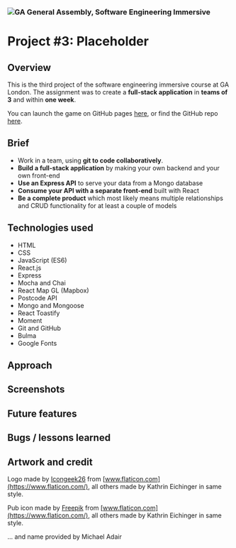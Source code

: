 
### ![GA](https://cloud.githubusercontent.com/assets/40461/8183776/469f976e-1432-11e5-8199-6ac91363302b.png) General Assembly, Software Engineering Immersive
# Project #3: Placeholder

## Overview

This is the third project of the software engineering immersive course at GA London. The assignment was to create a **full-stack application** in **teams of 3** and within **one week**.

You can launch the game on GitHub pages [here](url), or find the GitHub repo [here](url).

## Brief

* Work in a team, using **git to code collaboratively**.
* **Build a full-stack application** by making your own backend and your own front-end
* **Use an Express API** to serve your data from a Mongo database
* **Consume your API with a separate front-end** built with React
* **Be a complete product** which most likely means multiple relationships and CRUD functionality for at least a couple of models


## Technologies used
- HTML
- CSS
- JavaScript (ES6)
- React.js
- Express
- Mocha and Chai
- React Map GL (Mapbox)
- Postcode API
- Mongo and Mongoose
- React Toastify
- Moment
- Git and GitHub
- Bulma
- Google Fonts

## Approach

## Screenshots

## Future features

## Bugs / lessons learned

## Artwork and credit

Logo made by [Icongeek26](https://www.flaticon.com/authors/icongeek26) from [www.flaticon.com](https://www.flaticon.com/), all others made by Kathrin Eichinger in same style.

Pub icon made by [Freepik](https://www.freepik.com/) from [www.flaticon.com](https://www.flaticon.com/), all others made by Kathrin Eichinger in same style.

... and name provided by Michael Adair
